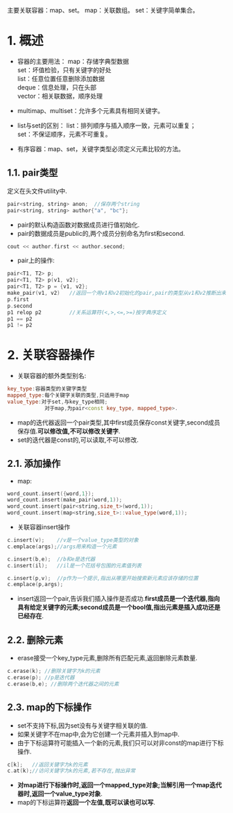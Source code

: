 主要关联容器：map、set。
map：关联数组。
set：关键字简单集合。
# 1. 概述
- 容器的主要用法：
map：存储字典型数据  
set：坏值检验，只有关键字的好处  
list：任意位置任意删除添加数据  
deque：信息处理，只在头部  
vector：相关联数据，顺序处理  

- multimap、multiset：允许多个元素具有相同关键字。  

- list与set的区别：
    list：排列顺序与插入顺序一致，元素可以重复；  
    set：不保证顺序，元素不可重复。  
- 有序容器：map、set，关键字类型必须定义元素比较的方法。

## 1.1. pair类型
定义在头文件utility中.
```C++
pair<string, string> anon;  //保存两个string
pair<string, string> author{"a", "bc"};
```
- pair的默认构造函数对数据成员进行值初始化.
- pair的数据成员是public的,两个成员分别命名为first和second.

```C++
cout << author.first << author.second;
```
- pair上的操作:
```C++
pair<T1, T2> p;
pair<T1, T2> p(v1, v2);
pair<T1, T2> p = {v1, v2};
make_pair(v1, v2)   //返回一个用v1和v2初始化的pair,pair的类型从v1和v2推断出来.
p.first
p.second
p1 relop p2         //关系运算符(<,>,<=,>=)按字典序定义
p1 == p2
p1 != p2
```
# 2. 关联容器操作
- 关联容器的额外类型别名:
```C++
key_type:容器类型的关键字类型
mapped_type:每个关键字关联的类型,只适用于map
value_type:对于set,与key_type相同;
            对于map,为pair<const key_type, mapped_type>.
```
- map的迭代器返回一个pair类型,其中first成员保存const关键字,second成员保存值.**可以修改值,不可以修改关键字**.
- set的迭代器是const的,可以读取,不可以修改.

## 2.1. 添加操作
- map:
```C++
word_count.insert({word,1});
word_count.insert(make_pair(word,1));
word_count.insert(pair<string,size_t>(word,1));
word_count.insert(map<string,size_t>::value_type(word,1));
```
- 关联容器insert操作
```C++
c.insert(v);    //v是一个value_type类型的对象
c.emplace(args);//args用来构造一个元素

c.insert(b,e);  //b和e是迭代器
c.insert(il);   //il是一个花括号包围的元素值列表

c.insert(p,v);  //p作为一个提示,指出从哪里开始搜索新元素应该存储的位置
c.emplace(p,args);
```
- insert返回一个pair,告诉我们插入操作是否成功.**first成员是一个迭代器,指向具有给定关键字的元素;second成员是一个bool值,指出元素是插入成功还是已经存在**.

## 2.2. 删除元素
- erase接受一个key_type元素,删除所有匹配元素,返回删除元素数量.
```C++
c.erase(k); //删除关键字为k的元素
c.erase(p); //p是迭代器
c.erase(b,e); //删除两个迭代器之间的元素
```

## 2.3. map的下标操作
- set不支持下标,因为set没有与关键字相关联的值.
- 如果关键字不在map中,会为它创建一个元素并插入到map中.
- 由于下标运算符可能插入一个新的元素,我们只可以对非const的map进行下标操作.
```C++
c[k];   //返回关键字为k的元素
c.at(k);//访问关键字为k的元素,若不存在,抛出异常
```
- **对map进行下标操作时,返回一个mapped_type对象;当解引用一个map迭代器时,返回一个value_type对象**.
- map的下标运算符**返回一个左值,既可以读也可以写**.
